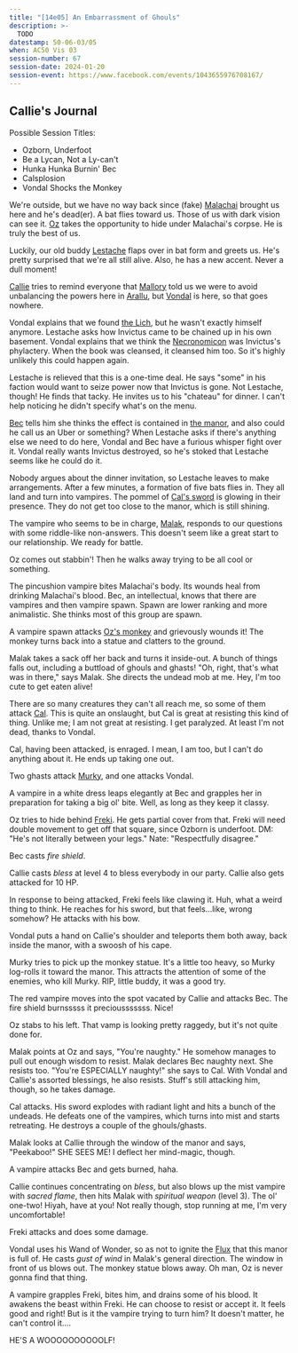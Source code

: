 ```yaml
---
title: "[14e05] An Embarrassment of Ghouls"
description: >-
  TODO
datestamp: 50-06-03/05
when: AC50 Vis 03
session-number: 67
session-date: 2024-01-20
session-event: https://www.facebook.com/events/1043655976708167/
---
```


## Callie's Journal

Possible Session Titles:
* Ozborn, Underfoot
* Be a Lycan, Not a Ly-can't
* Hunka Hunka Burnin' Bec
* Calsplosion
* Vondal Shocks the Monkey

We're outside, but we have no way back since (fake) [Malachai](../dossiers/malachai-hawthorne) brought us here and he's dead(er). A bat flies toward us. Those of us with dark vision can see it. [Oz](../dossiers/oz) takes the opportunity to hide under Malachai's corpse. He is truly the best of us.

Luckily, our old buddy [Lestache](../dossiers/lestache-de-lyarcourt) flaps over in bat form and greets us. He's pretty surprised that we're all still alive. Also, he has a new accent. Never a dull moment!

[Callie](../dossiers/callie) tries to remind everyone that [Mallory](../dossiers/mallory) told us we were to avoid unbalancing the powers here in [Arallu](../locales/arallu), but [Vondal](../dossiers/vondal) is here, so that goes nowhere.

Vondal explains that we found [the Lich](../dossiers/timor-invictus), but he wasn't exactly himself anymore. Lestache asks how Invictus came to be chained up in his own basement. Vondal explains that we think the [Necronomicon](../relics/necronomicon) was Invictus's phylactery. When the book was cleansed, it cleansed him too. So it's highly unlikely this could happen again.

Lestache is relieved that this is a one-time deal. He says "some" in his faction would want to seize power now that Invictus is gone. Not Lestache, though! He finds that tacky. He invites us to his "chateau" for dinner. I can't help noticing he didn't specify what's on the menu.

[Bec](../dossiers/bec) tells him she thinks the effect is contained in [the manor](../locales/evershroud-manor), and also could he call us an Uber or something? When Lestache asks if there's anything else we need to do here, Vondal and Bec have a furious whisper fight over it. Vondal really wants Invictus destroyed, so he's stoked that Lestache seems like he could do it.

Nobody argues about the dinner invitation, so Lestache leaves to make arrangements. After a few minutes, a formation of five bats flies in. They all land and turn into vampires. The pommel of [Cal's sword](../relics/arkenstone) is glowing in their presence. They do not get too close to the manor, which is still shining.

The vampire who seems to be in charge, [Malak](../dossiers/malak-the-mad), responds to our questions with some riddle-like non-answers. This doesn't seem like a great start to our relationship. We ready for battle.

Oz comes out stabbin'! Then he walks away trying to be all cool or something.

The pincushion vampire bites Malachai's body. Its wounds heal from drinking Malachai's blood. Bec, an intellectual, knows that there are vampires and then vampire spawn. Spawn are lower ranking and more animalistic. She thinks most of this group are spawn.

A vampire spawn attacks [Oz's monkey](../dossiers/monkey) and grievously wounds it! The monkey turns back into a statue and clatters to the ground.

Malak takes a sack off her back and turns it inside-out. A bunch of things falls out, including a buttload of ghouls and ghasts! "Oh, right, that's what was in there," says Malak. She directs the undead mob at me. Hey, I'm too cute to get eaten alive!

There are so many creatures they can't all reach me, so some of them attack [Cal](../dossiers/cal). This is quite an onslaught, but Cal is great at resisting this kind of thing. Unlike me; I am not great at resisting. I get paralyzed. At least I'm not dead, thanks to Vondal.

Cal, having been attacked, is enraged. I mean, I am too, but I can't do anything about it. He ends up taking one out.

Two ghasts attack [Murky](../dossiers/vondal#murky), and one attacks Vondal.

A vampire in a white dress leaps elegantly at Bec and grapples her in preparation for taking a big ol' bite. Well, as long as they keep it classy.

Oz tries to hide behind [Freki](../dossiers/freki). He gets partial cover from that. Freki will need double movement to get off that square, since Ozborn is underfoot. DM: "He's not literally between your legs." Nate: "Respectfully disagree."

Bec casts *fire shield*.

Callie casts *bless* at level 4 to bless everybody in our party. Callie also gets attacked for 10 HP.

In response to being attacked, Freki feels like clawing it. Huh, what a weird thing to think. He reaches for his sword, but that feels...like, wrong somehow? He attacks with his bow.

Vondal puts a hand on Callie's shoulder and teleports them both away, back inside the manor, with a swoosh of his cape.

Murky tries to pick up the monkey statue. It's a little too heavy, so Murky log-rolls it toward the manor. This attracts the attention of some of the enemies, who kill Murky. RIP, little buddy, it was a good try.

The red vampire moves into the spot vacated by Callie and attacks Bec. The fire shield burnsssss it preciousssssss. Nice!

Oz stabs to his left. That vamp is looking pretty raggedy, but it's not quite done for.

Malak points at Oz and says, "You're naughty." He somehow manages to pull out enough wisdom to resist. Malak declares Bec naughty next. She resists too. "You're ESPECIALLY naughty!" she says to Cal. With Vondal and Callie's assorted blessings, he also resists. Stuff's still attacking him, though, so he takes damage.

Cal attacks. His sword explodes with radiant light and hits a bunch of the undeads. He defeats one of the vampires, which turns into mist and starts retreating. He destroys a couple of the ghouls/ghasts.

Malak looks at Callie through the window of the manor and says, "Peekaboo!" SHE SEES ME! I deflect her mind-magic, though.

A vampire attacks Bec and gets burned, haha.

Callie continues concentrating on *bless*, but also blows up the mist vampire with *sacred flame*, then hits Malak with *spiritual weapon* (level 3). The ol' one-two! Hiyah, have at you! Not really though, stop running at me, I'm very uncomfortable!

Freki attacks and does some damage.

Vondal uses his Wand of Wonder, so as not to ignite the [Flux](../locales/flux) that this manor is full of. He casts *gust of wind* in Malak's general direction. The window in front of us blows out. The monkey statue blows away. Oh man, Oz is never gonna find that thing.

A vampire grapples Freki, bites him, and drains some of his blood. It awakens the beast within Freki. He can choose to resist or accept it. It feels good and right! But is it the vampire trying to turn him? It doesn't matter, he can't control it....

HE'S A WOOOOOOOOOOLF!
